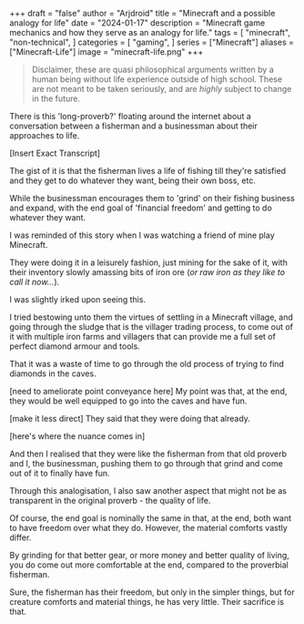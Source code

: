 +++
draft = "false"
author = "Arjdroid"
title = "Minecraft and a possible analogy for life"
date = "2024-01-17"
description = "Minecraft game mechanics and how they serve as an analogy for life."
tags = [
    "minecraft",
    "non-technical",
]
categories = [
    "gaming",
]
series = ["Minecraft"]
aliases = ["Minecraft-Life"]
image = "minecraft-life.png"
+++

> Disclaimer, these are quasi philosophical arguments written by a human being without life experience outside of high school. These are not meant to be taken seriously, and are _highly_ subject to change in the future.


There is this 'long-proverb?' floating around the internet about a conversation between a fisherman and a businessman about their approaches to life.

[Insert Exact Transcript]

The gist of it is that the fisherman lives a life of fishing till they're satisfied and they get to do whatever they want, being their own boss, etc.

While the businessman encourages them to 'grind' on their fishing business and expand, with the end goal of 'financial freedom' and getting to do whatever they want.

I was reminded of this story when I was watching a friend of mine play Minecraft.

They were doing it in a leisurely fashion, just mining for the sake of it, with their inventory slowly amassing bits of iron ore (_or raw iron as they like to call it now..._).

I was slightly irked upon seeing this.

I tried bestowing unto them the virtues of settling in a Minecraft village, and going through the sludge that is the villager trading process, to come out of it with multiple iron farms and villagers that can provide me a full set of perfect diamond armour and tools.

That it was a waste of time to go through the old process of trying to find diamonds in the caves.

[need to ameliorate point conveyance here] My point was that, at the end, they would be well equipped to go into the caves and have fun.

[make it less direct] They said that they were doing that already.

[here's where the nuance comes in]

And then I realised that they were like the fisherman from that old proverb and I, the businessman, pushing them to go through that grind and come out of it to finally have fun.

Through this analogisation, I also saw another aspect that might not be as transparent in the original proverb - the quality of life.

Of course, the end goal is nominally the same in that, at the end, both want to have freedom over what they do. However, the material comforts vastly differ.

By grinding for that better gear, or more money and better quality of living, you do come out more comfortable at the end, compared to the proverbial fisherman.

Sure, the fisherman has their freedom, but only in the simpler things, but for creature comforts and material things, he has very little. Their sacrifice is that.